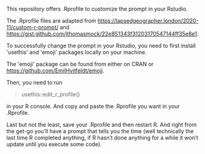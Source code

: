 This repository offers .Rprofile to customize the prompt in your Rstudio.

The .Rprofile files are adapted from https://lapsedgeographer.london/2020-11/custom-r-prompt/ and https://gist.github.com/jthomasmock/22e851343f31203170547144ff35e8e1.

To successfully change the prompt in your Rstudio, you need to first install 'usethis' and 'emoji' packages locally on your machine.

The 'emoji' package can be found from either on CRAN or https://github.com/EmilHvitfeldt/emoji.

Then, you need to run

> usethis::edit_r_profile()

in your R console. And copy and paste the .Rprofile you want in your .Rprofile.

Last but not the least, save your .Rprofile and then restart R. And right from the get-go you’ll have a prompt that tells you the time (well technically the last 
time R completed anything, if R hasn’t done anything for a while it won’t update until you execute some code).
